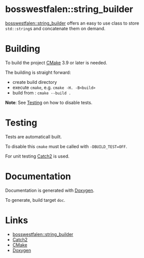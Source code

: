 # bosswestfalen::string_builder
[bosswestfalen::string_builder](https://www.github.com/bosswestfalen/string_builder) offers an easy to use class to store `std::string`s and concatenate them on demand.

# Building
To build the project [CMake](https://www.cmake.org) 3.9 or later is needed.

The building is straight forward:

+ create build directory <build>
+ execute `cmake`, e.g. `cmake -H. -B<build>`
+ build from <build>: `cmake --build .`

**Note**: See [Testing](#testing) on how to disable tests.

# Testing
Tests are automaticall built.

To disable this `cmake` must be called with `-DBUILD_TEST=OFF`.

For unit testing [Catch2](https://github.com/catchorg/Catch2) is used.

# Documentation
Documentation is generated with [Doxygen](https://www.stack.nl/~dimitri/doxygen/index.html).

To generate, build target `doc`.

# Links
+ [bosswestfalen::string_builder](https://www.github.com/bosswestfalen/string_builder)
+ [Catch2](https://github.com/catchorg/Catch2)
+ [CMake](https://www.cmake.org)
+ [Doxygen](https://www.stack.nl/~dimitri/doxygen/index.html)

